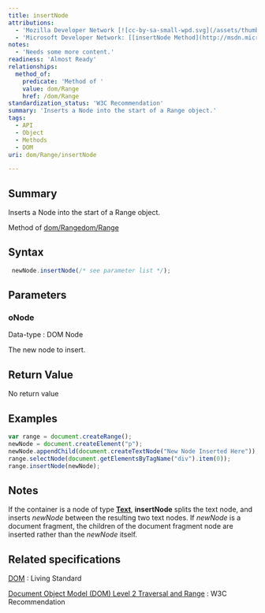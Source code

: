 ```yaml
---
title: insertNode
attributions:
  - 'Mozilla Developer Network [![cc-by-sa-small-wpd.svg](/assets/thumb/8/8c/cc-by-sa-small-wpd.svg/120px-cc-by-sa-small-wpd.svg.png)](http://creativecommons.org/licenses/by-sa/3.0/us/): [[Range.insertNode](https://developer.mozilla.org/en-US/docs/Web/API/Range.insertNode) Article]'
  - 'Microsoft Developer Network: [[insertNode Method](http://msdn.microsoft.com/en-us/library/ie/ff975445(v=vs.85).aspx) Article]'
notes:
  - 'Needs some more content.'
readiness: 'Almost Ready'
relationships:
  method_of:
    predicate: 'Method of '
    value: dom/Range
    href: /dom/Range
standardization_status: 'W3C Recommendation'
summary: 'Inserts a Node into the start of a Range object.'
tags:
  - API
  - Object
  - Methods
  - DOM
uri: dom/Range/insertNode

---
```

## <span>Summary</span>

Inserts a Node into the start of a Range object.

Method of [dom/Range](/dom/Range)[dom/Range](/dom/Range)

## <span>Syntax</span>

``` js
 newNode.insertNode(/* see parameter list */);
```

## <span>Parameters</span>

### <span>oNode</span>

 Data-type
:   DOM Node

 The new node to insert.

## <span>Return Value</span>

No return value

## <span>Examples</span>

``` js
var range = document.createRange();
newNode = document.createElement("p");
newNode.appendChild(document.createTextNode("New Node Inserted Here"));
range.selectNode(document.getElementsByTagName("div").item(0));
range.insertNode(newNode);
```

## <span>Notes</span>

If the container is a node of type [**Text**](/dom/Text), **insertNode** splits the text node, and inserts *newNode* between the resulting two text nodes. If *newNode* is a document fragment, the children of the document fragment node are inserted rather than the *newNode* itself.

## <span>Related specifications</span>

[DOM](http://dom.spec.whatwg.org/#dom-range-insertnode)
:   Living Standard

[Document Object Model (DOM) Level 2 Traversal and Range](http://www.w3.org/TR/DOM-Level-2-Traversal-Range/ranges.html#Level2-Range-method-insertNode)
:   W3C Recommendation
